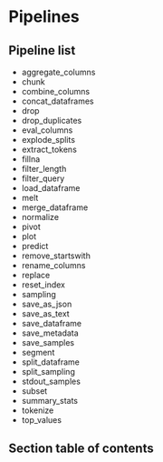 # Pipelines

## Pipeline list

- aggregate_columns
- chunk
- combine_columns
- concat_dataframes
- drop
- drop_duplicates
- eval_columns
- explode_splits
- extract_tokens
- fillna
- filter_length
- filter_query
- load_dataframe
- melt
- merge_dataframe
- normalize
- pivot
- plot
- predict
- remove_startswith
- rename_columns
- replace
- reset_index
- sampling
- save_as_json
- save_as_text
- save_dataframe
- save_metadata
- save_samples
- segment
- split_dataframe
- split_sampling
- stdout_samples
- subset
- summary_stats
- tokenize
- top_values

## Section table of contents

```{tableofcontents}

```
